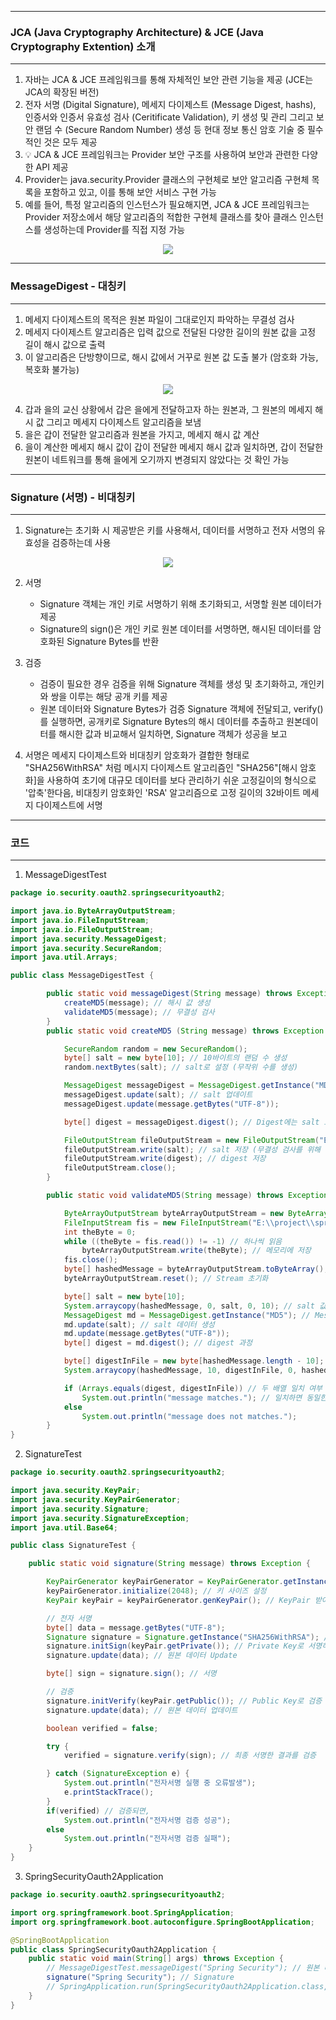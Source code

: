 -----
### JCA (Java Cryptography Architecture) & JCE (Java Cryptography Extention) 소개
-----
1. 자바는 JCA & JCE 프레임워크를 통해 자체적인 보안 관련 기능을 제공 (JCE는 JCA의 확장된 버전)
2. 전자 서명 (Digital Signature), 메세지 다이제스트 (Message Digest, hashs), 인증서와 인증서 유효성 검사 (Ceritificate Validation), 키 생성 및 관리 그리고 보안 랜덤 수 (Secure Random Number) 생성 등 현대 정보 통신 암호 기술 중 필수적인 것은 모두 제공
3. 💡 JCA & JCE 프레임워크는 Provider 보안 구조를 사용하여 보안과 관련한 다양한 API 제공
4. Provider는 java.security.Provider 클래스의 구현체로 보안 알고리즘 구현체 목록을 포함하고 있고, 이를 통해 보안 서비스 구현 가능
5. 예를 들어, 특정 알고리즘의 인스턴스가 필요해지면, JCA & JCE 프레임워크는 Provider 저장소에서 해당 알고리즘의 적합한 구현체 클래스를 찾아 클래스 인스턴스를 생성하는데 Provider를 직접 지정 가능

<div align="center">
<img src="https://github.com/user-attachments/assets/96f4e5a3-4dba-41f6-bcb6-767478c9c4b6">
</div>

-----
### MessageDigest - 대칭키
-----
1. 메세지 다이제스트의 목적은 원본 파일이 그대로인지 파악하는 무결성 검사
2. 메세지 다이제스트 알고리즘은 입력 값으로 전달된 다양한 길이의 원본 값을 고정 길이 해시 값으로 출력
3. 이 알고리즘은 단방향이므로, 해시 값에서 거꾸로 원본 값 도출 불가 (암호화 가능, 복호화 불가능)

<div align="center">
<img src="https://github.com/user-attachments/assets/4a957b43-7dba-46e2-9b7b-c7ccc773123c">
</div>

4. 갑과 을의 교신 상황에서 갑은 을에게 전달하고자 하는 원본과, 그 원본의 메세지 해시 값 그리고 메세지 다이제스트 알고리즘을 보냄
5. 을은 갑이 전달한 알고리즘과 원본을 가지고, 메세지 해시 값 계산
6. 을이 계산한 메세지 해시 값이 갑이 전달한 메세지 해시 값과 일치하면, 갑이 전달한 원본이 네트워크를 통해 을에게 오기까지 변경되지 않았다는 것 확인 가능

-----
### Signature (서명) - 비대칭키
-----
1. Signature는 초기화 시 제공받은 키를 사용해서, 데이터를 서명하고 전자 서명의 유효성을 검증하는데 사용
<div align="center">
<img src="https://github.com/user-attachments/assets/9e8bb8c5-5661-41a9-815e-94992c283bc8">
</div>

2. 서명
   - Signature 객체는 개인 키로 서명하기 위해 초기화되고, 서명할 원본 데이터가 제공
   - Signature의 sign()은 개인 키로 원본 데이터를 서명하면, 해시된 데이터를 암호화된 Signature Bytes를 반환

3. 검증
   - 검증이 필요한 경우 검증을 위해 Signature 객체를 생성 및 초기화하고, 개인키와 쌍을 이루는 해당 공개 키를 제공
   - 원본 데이터와 Signature Bytes가 검증 Signature 객체에 전달되고, verify()를 실행하면, 공개키로 Signature Bytes의 해시 데이터를 추출하고 원본데이터를 해시한 값과 비교해서 일치하면, Signature 객체가 성공을 보고

4. 서명은 메세지 다이제스트와 비대칭키 암호화가 결합한 형태로 "SHA256WithRSA" 처럼 메시지 다이제스트 알고리즘인 "SHA256"[해시 암호화]을 사용하여 초기에 대규모 데이터를 보다 관리하기 쉬운 고정길이의 형식으로 '압축'한다음, 비대칭키 암호화인 'RSA' 알고리즘으로 고정 길이의 32바이트 메세지 다이제스트에 서명

-----
### 코드
-----
1. MessageDigestTest
```java
package io.security.oauth2.springsecurityoauth2;

import java.io.ByteArrayOutputStream;
import java.io.FileInputStream;
import java.io.FileOutputStream;
import java.security.MessageDigest;
import java.security.SecureRandom;
import java.util.Arrays;

public class MessageDigestTest {

        public static void messageDigest(String message) throws Exception {
            createMD5(message); // 해시 값 생성
            validateMD5(message); // 무결성 검사
        }
        public static void createMD5 (String message) throws Exception {

            SecureRandom random = new SecureRandom(); 
            byte[] salt = new byte[10]; // 10바이트의 랜덤 수 생성
            random.nextBytes(salt); // salt로 설정 (무작위 수를 생성)

            MessageDigest messageDigest = MessageDigest.getInstance("MD5"); // MessageDigest 생성
            messageDigest.update(salt); // salt 업데이트
            messageDigest.update(message.getBytes("UTF-8"));

            byte[] digest = messageDigest.digest(); // Digest에는 salt 포함

            FileOutputStream fileOutputStream = new FileOutputStream("E:\\project\\spring-security-oauth2\\src\\main\\resources\\message.txt"); // message.txt에 저장
            fileOutputStream.write(salt); // salt 저장 (무결성 검사를 위해 저장)
            fileOutputStream.write(digest); // digest 저장
            fileOutputStream.close();
        }

        public static void validateMD5(String message) throws Exception {

            ByteArrayOutputStream byteArrayOutputStream = new ByteArrayOutputStream();
            FileInputStream fis = new FileInputStream("E:\\project\\spring-security-oauth2\\src\\main\\resources\\message.txt"); // message.txt 파일 읽기
            int theByte = 0;
            while ((theByte = fis.read()) != -1) // 하나씩 읽음
                byteArrayOutputStream.write(theByte); // 메모리에 저장
            fis.close();
            byte[] hashedMessage = byteArrayOutputStream.toByteArray(); // 해시된 데이터를 가져옴 (salt 포함)
            byteArrayOutputStream.reset(); // Stream 초기화

            byte[] salt = new byte[10]; 
            System.arraycopy(hashedMessage, 0, salt, 0, 10); // salt 값만 가져오기 위해 초기 10바이트의 값만 가져옴
            MessageDigest md = MessageDigest.getInstance("MD5"); // MessageDigest를 통해 객체 얻음
            md.update(salt); // salt 데이터 생성
            md.update(message.getBytes("UTF-8"));
            byte[] digest = md.digest(); // digest 과정

            byte[] digestInFile = new byte[hashedMessage.length - 10]; // salt를 뺀 값을 저장
            System.arraycopy(hashedMessage, 10, digestInFile, 0, hashedMessage.length - 10);

            if (Arrays.equals(digest, digestInFile)) // 두 배열 일치 여부 확인 
                System.out.println("message matches."); // 일치하면 동일한 것 (무결성 검사 확인 완료)
            else
                System.out.println("message does not matches.");
        }
}
```

2. SignatureTest
```java
package io.security.oauth2.springsecurityoauth2;

import java.security.KeyPair;
import java.security.KeyPairGenerator;
import java.security.Signature;
import java.security.SignatureException;
import java.util.Base64;

public class SignatureTest {

    public static void signature(String message) throws Exception {

        KeyPairGenerator keyPairGenerator = KeyPairGenerator.getInstance("RSA"); // 키 쌍을 얻기 위해 KeyPairGenerator 사용
        keyPairGenerator.initialize(2048); // 키 사이즈 설정
        KeyPair keyPair = keyPairGenerator.genKeyPair(); // KeyPair 받아옴 (Private, Public Key)

        // 전자 서명
        byte[] data = message.getBytes("UTF-8");
        Signature signature = Signature.getInstance("SHA256WithRSA"); // Signature 객체 가져옴 
        signature.initSign(keyPair.getPrivate()); // Private Key로 서명하기 위해 초기화
        signature.update(data); // 원본 데이터 Update

        byte[] sign = signature.sign(); // 서명

        // 검증
        signature.initVerify(keyPair.getPublic()); // Public Key로 검증
        signature.update(data); // 원본 데이터 업데이트

        boolean verified = false;

        try {
            verified = signature.verify(sign); // 최종 서명한 결과를 검증

        } catch (SignatureException e) {
            System.out.println("전자서명 실행 중 오류발생");
            e.printStackTrace();
        }
        if(verified) // 검증되면,
            System.out.println("전자서명 검증 성공");
        else
            System.out.println("전자서명 검증 실패");
    }
}
```

3. SpringSecurityOauth2Application
```java
package io.security.oauth2.springsecurityoauth2;

import org.springframework.boot.SpringApplication;
import org.springframework.boot.autoconfigure.SpringBootApplication;

@SpringBootApplication
public class SpringSecurityOauth2Application {
    public static void main(String[] args) throws Exception {
        // MessageDigestTest.messageDigest("Spring Security"); // 원본 데이터 문자열
        signature("Spring Security"); // Signature
        // SpringApplication.run(SpringSecurityOauth2Application.class, args);
    }
}
```
